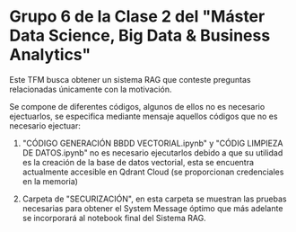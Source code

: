 # Grupo 6 de la Clase 2 del "Máster Data Science, Big Data & Business Analytics"

Este TFM busca obtener un sistema RAG que conteste preguntas relacionadas únicamente con la motivación. 

Se compone de diferentes códigos, algunos de ellos no es necesario ejectuarlos, se especifica mediante mensaje aquellos códigos que no es necesario ejectuar: 
    
1) "CÓDIGO GENERACIÓN BBDD VECTORIAL.ipynb" y "CÓDIG LIMPIEZA DE DATOS.ipynb" no es necesario ejecutarlos debido a que su utilidad es la creación de la base de datos vectorial, esta se encuentra actualmente accesible en Qdrant Cloud (se proporcionan credenciales en la memoria)
    
2) Carpeta de "SECURIZACIÓN", en esta carpeta se muestran las pruebas necesarias para obtener el System Message óptimo que más adelante se incorporará al notebook final del Sistema RAG.